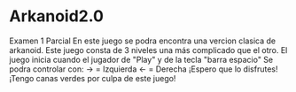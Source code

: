 # Arkanoid2.0
Examen 1 Parcial
En este juego se podra encontra una vercion clasica de arkanoid.
Este juego consta de 3 niveles una más complicado que el otro.
El juego inicia cuando el jugador de "Play"  y de la tecla "barra espacio"
Se podra controlar con:
-> = Izquierda
<- = Derecha
¡Espero que lo disfrutes! ¡Tengo canas verdes por culpa de este juego!
